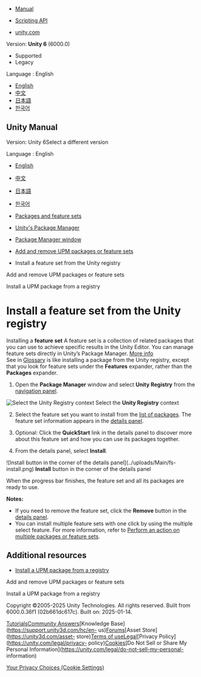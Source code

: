 [](https://docs.unity3d.com)

  * [Manual](../Manual/index.html)
  * [Scripting API](../ScriptReference/index.html)

  * [unity.com](https://unity.com/)

Version: **Unity 6** (6000.0)

  * Supported
  * Legacy

Language : English

  * [English](/Manual/fs-install.html)
  * [中文](/cn/current/Manual/fs-install.html)
  * [日本語](/ja/current/Manual/fs-install.html)
  * [한국어](/kr/current/Manual/fs-install.html)

[](https://docs.unity3d.com)

## Unity Manual

Version: Unity 6Select a different version

Language : English

  * [English](/Manual/fs-install.html)
  * [中文](/cn/current/Manual/fs-install.html)
  * [日本語](/ja/current/Manual/fs-install.html)
  * [한국어](/kr/current/Manual/fs-install.html)

  * [Packages and feature sets](PackagesList.html)
  * [Unity's Package Manager](Packages.html)
  * [Package Manager window](upm-ui.html)
  * [Add and remove UPM packages or feature sets](upm-ui-actions.html)
  * Install a feature set from the Unity registry

[](upm-ui-actions.html)

Add and remove UPM packages or feature sets

[](upm-ui-install.html)

Install a UPM package from a registry

# Install a feature set from the Unity registry

Installing a **feature set** A feature set is a collection of related packages
that you can use to achieve specific results in the Unity Editor. You can
manage feature sets directly in Unity’s Package Manager. [More
info](FeatureSets.html)  
See in [Glossary](Glossary.html#Featureset) is like installing a package from
the Unity registry, except that you look for feature sets under the
**Features** expander, rather than the **Packages** expander.

  1. Open the **Package Manager** window and select **Unity Registry** from the [navigation panel](upm-ui-nav.html).

![Select the Unity Registry context](../uploads/Main/upm-ui-unityregistry.png)
Select the **Unity Registry** context

  2. Select the feature set you want to install from the [list of packages](upm-ui-list.html). The feature set information appears in the [details panel](fs-details.html).

  3. Optional: Click the **QuickStart** link in the details panel to discover more about this feature set and how you can use its packages together.

  4. From the details panel, select **Install**.

![Install button in the corner of the details panel](../uploads/Main/fs-
install.png) **Install** button in the corner of the details panel

When the progress bar finishes, the feature set and all its packages are ready
to use.

**Notes:**

  * If you need to remove the feature set, click the **Remove** button in the [details panel](fs-details.html).
  * You can install multiple feature sets with one click by using the multiple select feature. For more information, refer to [Perform an action on multiple packages or feature sets](upm-ui-multi.html).

## Additional resources

  * [Install a UPM package from a registry](upm-ui-install.html)

[](upm-ui-actions.html)

Add and remove UPM packages or feature sets

[](upm-ui-install.html)

Install a UPM package from a registry

Copyright ©2005-2025 Unity Technologies. All rights reserved. Built from
6000.0.36f1 (02b661dc617c). Built on: 2025-01-14.

[Tutorials](https://learn.unity.com/)[Community
Answers](https://answers.unity3d.com)[Knowledge
Base](https://support.unity3d.com/hc/en-
us)[Forums](https://forum.unity3d.com)[Asset Store](https://unity3d.com/asset-
store)[Terms of
use](https://docs.unity3d.com/Manual/TermsOfUse.html)[Legal](https://unity.com/legal)[Privacy
Policy](https://unity.com/legal/privacy-
policy)[Cookies](https://unity.com/legal/cookie-policy)[Do Not Sell or Share
My Personal Information](https://unity.com/legal/do-not-sell-my-personal-
information)

[Your Privacy Choices (Cookie Settings)](javascript:void\(0\);)

